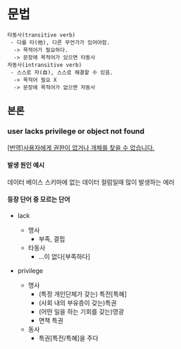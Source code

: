 # 문법

```text
타동사(transitive verb)
 - 다를 타(他), 다른 무언가가 있어야함. 
  -> 목적어가 필요하다.
  -> 문장에 목적어가 있으면 타동사
자동사(intransitive verb)
 - 스스로 자(自), 스스로 해결할 수 있음.
  -> 목적어 필요 X
  -> 문장에 목적어가 없으면 자동사 
```

## 본론

### user lacks privilege or object not found

[\[번역\]사용자에게 권한이 없거나 개체를 찾을 수 없습니다.](https://papago.naver.com/?sk=en&tk=ko&hn=0&st=user%20lacks%20privilege%20or%20object%20not%20found)

#### 발생 원인 예시

데이터 베이스 스키마에 없는 데이터 컬럼일때 많이 발생하는 에러

#### 등장 단어 중 모르는 단어

* lack
  * 명사
    * 부족, 결핍
  * 타동사
    * ...이 없다\[부족하다\]

* privilege
  * 명사
    * (특정 개인단체가 갖는) 특전\[특혜\]
    * (사회 내의 부유층이 갖는)특권
    * (어떤 일을 하는 기회를 갖는)영광
    * 면책 특권
  * 동사
    * 특권\[특전/특혜\]을 주다
